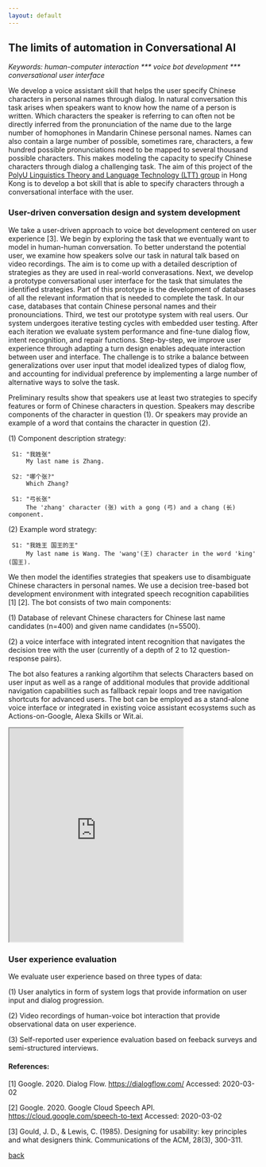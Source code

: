 ```yaml
---
layout: default
---
```


## The limits of automation in Conversational AI



 <i> Keywords: human-computer interaction *** voice bot development *** conversational user interface </i>

 
We develop a voice assistant skill that helps the user specify Chinese characters in personal names through dialog. In natural conversation this task arises when speakers want to know how the name of a person is written. Which characters the speaker is referring to can often not be directly inferred from the pronunciation of the name due to the large number of homophones in Mandarin Chinese personal names. Names can also contain a large number of possible, sometimes rare, characters, a few hundred possible pronunciations need to be mapped to several thousand possible characters. This makes modeling the capacity to specify Chinese characters through dialog a challenging task. The aim of this project of the <a href="http://llt.cbs.polyu.edu.hk/">PolyU Linguistics Theory and Language Technology (LTT) group</a> in Hong Kong is to develop a bot skill that is able to specify characters through a conversational interface with the user. 


### User-driven conversation design and system development

We take a user-driven approach to voice bot development centered on user experience [3]. We begin by exploring the task that we eventually want to model in human-human conversation. To better understand the potential user, we examine how speakers solve our task in natural talk based on video recordings. The aim is to come up with a detailed description of strategies as they are used in real-world converasations. Next, we develop a prototype conversational user interface for the task that simulates the identified strategies. Part of this prototype is the development of databases of all the relevant information that is needed to complete the task. In our case, databases that contain Chinese personal names and their pronounciations. Third, we test our prototype system with real users. Our system undergoes iterative testing cycles with embedded user testing. After each iteration we evaluate system performance and fine-tune dialog flow, intent recognition, and repair functions. Step-by-step, we improve user experience through adapting a turn design enables adequate interaction between user and interface. The challenge is to strike a balance between generalizations over user input that model idealized types of dialog flow, and accounting for individual preference by implementing a large number of alternative ways to solve the task. 

Preliminary results show that speakers use at least two strategies to specify features or form of Chinese characters in question. Speakers may describe components of the character in question (1). Or speakers may provide an example of a word that contains the character in question (2). 
	
(1) Component description strategy:
 
	 S1: "我姓张"
	     My last name is Zhang.
    	 
	 S2: "哪个张?"
	     Which Zhang?
    	 
	 S1: "弓长张"
	     The 'zhang' character (张) with a gong (弓) and a chang (长) component.
	    	  
(2) Example word strategy:
	
	 S1: "我姓王 国王的王"
	     My last name is Wang. The 'wang'(王) character in the word 'king' (国王).


We then model the identifies strategies that speakers use to disambiguate Chinese characters in personal names. We use a decision tree-based bot development environment with integrated speech recognition capabilities [1] [2]. The bot consists of two main components:

(1) Database of relevant Chinese characters for Chinese last name candidates (n=400) and given name candidates (n=5500).

(2) a voice interface with integrated intent recognition that navigates the decision tree with the user (currently of a depth of 2 to 12 question-response pairs).

The bot also features a ranking algortihm that selects Characters based on user input as well as a range of additional modules that provide additional navigation capabilities such as fallback repair loops and tree navigation shortcuts for advanced users. The bot can be employed as a stand-alone voice interface or integrated in existing voice assistant ecosystems such as Actions-on-Google, Alexa Skills or Wit.ai.


<iframe allow="microphone;" width="350" height="430" src="https://console.dialogflow.com/api-client/demo/embedded/1779b520-551f-4bbf-bc9c-0a5154f217e0">
</iframe>


### User experience evaluation

We evaluate user experience based on three types of data:

(1) User analytics in form of system logs that provide information on user input and dialog progression.

(2) Video recordings of human-voice bot interaction that provide observational data on user experience.

(3) Self-reported user experience evaluation based on feeback surveys and semi-structured interviews.




#### References:

[1] Google. 2020. Dialog Flow. https://dialogflow.com/ Accessed: 2020-03-02

[2] Google. 2020. Google Cloud Speech API. https://cloud.google.com/speech-to-text Accessed: 2020-03-02

[3] Gould, J. D., & Lewis, C. (1985). Designing for usability: key principles and what designers think. Communications of the ACM, 28(3), 300-311.

[back](./)
